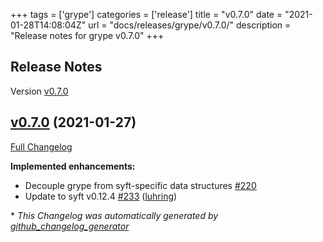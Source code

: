 +++
tags = ['grype']
categories = ['release']
title = "v0.7.0"
date = "2021-01-28T14:08:04Z"
url = "docs/releases/grype/v0.7.0/"
description = "Release notes for grype v0.7.0"
+++

## Release Notes

Version [v0.7.0](https://github.com/anchore/grype/releases/tag/v0.7.0)

## [v0.7.0](https://github.com/anchore/grype/tree/v0.7.0) (2021-01-27)

[Full Changelog](https://github.com/anchore/grype/compare/v0.6.1...v0.7.0)

**Implemented enhancements:**

- Decouple grype from syft-specific data structures  [\#220](https://github.com/anchore/grype/issues/220)
- Update to syft v0.12.4 [\#233](https://github.com/anchore/grype/pull/233) ([luhring](https://github.com/luhring))



\* *This Changelog was automatically generated by [github_changelog_generator](https://github.com/github-changelog-generator/github-changelog-generator)*
